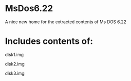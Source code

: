 # MsDos6.22
A nice new home for the extracted contents of Ms DOS 6.22
# Includes contents of:
disk1.img

disk2.img

disk3.img
